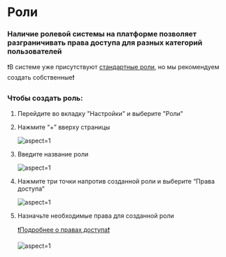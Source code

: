 # Роли

### Наличие ролевой системы на платформе позволяет разграничивать права доступа для разных категорий пользователей

❗В системе уже присутствуют [стандартные роли](/doc/standartnye-roli-v-sisteme-red-Agi058TACQ), но мы рекомендуем создать собственные❗

### Чтобы создать роль:

1. Перейдите во вкладку "Настройки" и выберите "Роли"
2. Нажмите “+” вверху страницы

    ![](/api/attachments.redirect?id=c79d16a6-8537-4f95-aea0-cccc42708409 "aspect=1")
3. Введите название роли

    ![](/api/attachments.redirect?id=6d9925ff-7ae0-4435-9d10-6bfbf1b3b4d5 "aspect=1")
4. Нажмите три точки напротив созданной роли и выберите “Права доступа“

    ![](/api/attachments.redirect?id=d2e46cd4-67ff-4e81-9a8e-564f7ded6187 "aspect=1")
5. Назначьте необходимые права для созданной роли

   [❗Подробнее о правах доступа❗](/doc/prava-dostupa-kcoOMm2aI6)

    ![](/api/attachments.redirect?id=f27d0e5c-53f0-431c-b4a3-fd65e66976b9 "aspect=1")

   
   


